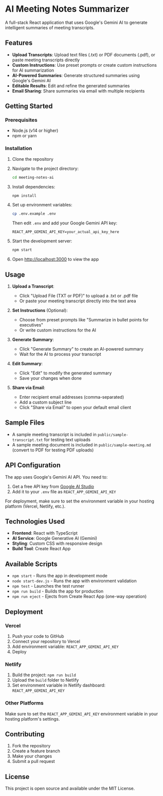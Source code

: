 # AI Meeting Notes Summarizer

A full-stack React application that uses Google's Gemini AI to generate intelligent summaries of meeting transcripts.

## Features

- **Upload Transcripts**: Upload text files (.txt) or PDF documents (.pdf), or paste meeting transcripts directly
- **Custom Instructions**: Use preset prompts or create custom instructions for AI summarization
- **AI-Powered Summaries**: Generate structured summaries using Google's Gemini AI
- **Editable Results**: Edit and refine the generated summaries
- **Email Sharing**: Share summaries via email with multiple recipients

## Getting Started

### Prerequisites

- Node.js (v14 or higher)
- npm or yarn

### Installation

1. Clone the repository
2. Navigate to the project directory:

   ```bash
   cd meeting-notes-ai
   ```

3. Install dependencies:

   ```bash
   npm install
   ```

4. Set up environment variables:

   ```bash
   cp .env.example .env
   ```

   Then edit `.env` and add your Google Gemini API key:

   ```
   REACT_APP_GEMINI_API_KEY=your_actual_api_key_here
   ```

5. Start the development server:

   ```bash
   npm start
   ```

6. Open [http://localhost:3000](http://localhost:3000) to view the app

## Usage

1. **Upload a Transcript**:

   - Click "Upload File (TXT or PDF)" to upload a .txt or .pdf file
   - Or paste your meeting transcript directly into the text area

2. **Set Instructions** (Optional):

   - Choose from preset prompts like "Summarize in bullet points for executives"
   - Or write custom instructions for the AI

3. **Generate Summary**:

   - Click "Generate Summary" to create an AI-powered summary
   - Wait for the AI to process your transcript

4. **Edit Summary**:

   - Click "Edit" to modify the generated summary
   - Save your changes when done

5. **Share via Email**:
   - Enter recipient email addresses (comma-separated)
   - Add a custom subject line
   - Click "Share via Email" to open your default email client

## Sample Files

- A sample meeting transcript is included in `public/sample-transcript.txt` for testing text uploads
- A sample meeting document is included in `public/sample-meeting.md` (convert to PDF for testing PDF uploads)

## API Configuration

The app uses Google's Gemini AI API. You need to:

1. Get a free API key from [Google AI Studio](https://makersuite.google.com/app/apikey)
2. Add it to your `.env` file as `REACT_APP_GEMINI_API_KEY`

For deployment, make sure to set the environment variable in your hosting platform (Vercel, Netlify, etc.).

## Technologies Used

- **Frontend**: React with TypeScript
- **AI Service**: Google Generative AI (Gemini)
- **Styling**: Custom CSS with responsive design
- **Build Tool**: Create React App

## Available Scripts

- `npm start` - Runs the app in development mode
- `node start-dev.js` - Runs the app with environment validation
- `npm test` - Launches the test runner
- `npm run build` - Builds the app for production
- `npm run eject` - Ejects from Create React App (one-way operation)

## Deployment

### Vercel

1. Push your code to GitHub
2. Connect your repository to Vercel
3. Add environment variable: `REACT_APP_GEMINI_API_KEY`
4. Deploy

### Netlify

1. Build the project: `npm run build`
2. Upload the `build` folder to Netlify
3. Set environment variable in Netlify dashboard: `REACT_APP_GEMINI_API_KEY`

### Other Platforms

Make sure to set the `REACT_APP_GEMINI_API_KEY` environment variable in your hosting platform's settings.

## Contributing

1. Fork the repository
2. Create a feature branch
3. Make your changes
4. Submit a pull request

## License

This project is open source and available under the MIT License.
